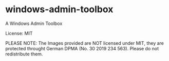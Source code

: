 # windows-admin-toolbox
A Windows Admin Toolbox 


License: MIT

PLEASE NOTE: 
The Images provided are NOT licensed under MIT, they are protected throught German DPMA (No. 30 2019 234 563).
Please do not redistribute them.
